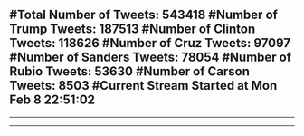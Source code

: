 #Total Number of Tweets: 543418 
#Number of Trump Tweets: 187513
#Number of Clinton Tweets: 118626
#Number of Cruz Tweets: 97097
#Number of Sanders Tweets: 78054
#Number of Rubio Tweets: 53630
#Number of Carson Tweets: 8503
#Current Stream Started at Mon Feb  8 22:51:02
---
---
---
